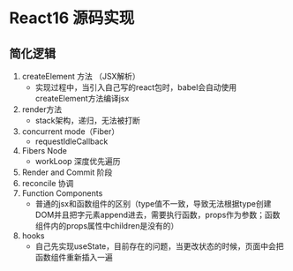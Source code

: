# React16 源码实现

## 简化逻辑

1. createElement 方法  （JSX解析）
   - 实现过程中，当引入自己写的react包时，babel会自动使用createElement方法编译jsx
2. render方法
   - stack架构，递归，无法被打断
3. concurrent mode（Fiber）
   - requestIdleCallback
4. Fibers Node
   - workLoop 深度优先遍历
5. Render and Commit 阶段
6. reconcile 协调
7. Function Components
   - 普通的jsx和函数组件的区别（type值不一致，导致无法根据type创建DOM并且把字元素append进去，需要执行函数，props作为参数；函数组件内的props属性中children是没有的）
8. hooks
   - 自己先实现useState，目前存在的问题，当更改状态的时候，页面中会把函数组件重新插入一遍
